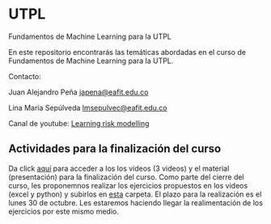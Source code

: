 # UTPL
Fundamentos de Machine Learning para la UTPL

En este repositorio encontrarás las temáticas abordadas en el curso de Fundamentos de Machine Learning para la UTPL.

Contacto:

Juan Alejandro Peña japena@eafit.edu.co

Lina María Sepúlveda lmsepulvec@eafit.edu.co

Canal de youtube: [Learning risk modelling](https://www.youtube.com/@LearningRiskModelling/videos)

## Actividades para la finalización del curso

Da click [aquí](https://n9.cl/hvy6ar) para acceder a los los videos (3 videos) y el material (presentación) para la finalización del curso. 
Como parte del cierre del curso, les proponemnos realizar los ejercicios propuestos en los videos (excel y python) y subirlos en [esta](https://eafit-my.sharepoint.com/:f:/g/personal/lmsepulvec_eafit_edu_co/Enii5QT8yRxNk07BEzDLdiQBZC6hFm4xbV0tcpFlgI6bvg?e=jRxhs8) carpeta. El plazo para la realización es el lunes 30 de octubre. Les estaremos haciendo llegar la realimentación de los ejercicios por este mismo medio.




